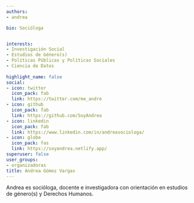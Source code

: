 ```yaml
---
authors:
- andrea

bio: Socióloga 


interests:
- Investigación Social
- Estudios de Género(s)
- Políticas Públicas y Políticas Sociales
- Ciencia de Datos
  
highlight_name: false
social:
- icon: twitter
  icon_pack: fab
  link: https://twitter.com/me_andre
- icon: github
  icon_pack: fab
  link: https://github.com/SoyAndrea
- icon: linkedin
  icon_pack: fab
  link: https://www.linkedin.com/in/andreasociologa/
- icon: globe
  icon_pack: fas
  link: https://soyandrea.netlify.app/
superuser: false
user_groups: 
- organizadoras
title: Andrea Gómez Vargas
---
```



Andrea es socióloga, docente e investigadora con orientación en estudios de género(s) y Derechos Humanos.
